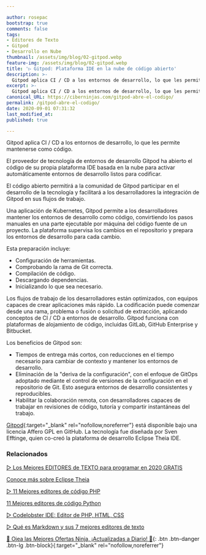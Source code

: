 ```yaml
---

author: rosepac
bootstrap: true
comments: false
tags:
- Editores de Texto
- Gitpod
- Desarrollo en Nube
thumbnail: /assets/img/blog/02-gitpod.webp
feature-img: /assets/img/blog/02-gitpod.webp
title: '▷ Gitpod: Plataforma IDE en la nube de código abierto'
description: >-
  Gitpod aplica CI / CD a los entornos de desarrollo, lo que les permite mantenerse como código.
excerpt: >-
  Gitpod aplica CI / CD a los entornos de desarrollo, lo que les permite mantenerse como código
canonical_URL: https://ciberninjas.com/gitpod-abre-el-codigo/
permalink: /gitpod-abre-el-codigo/
date: 2020-09-01 07:31:32
last_modified_at: 
published: true

---
```


Gitpod aplica CI / CD a los entornos de desarrollo, lo que les permite mantenerse como código.

El proveedor de tecnología de entornos de desarrollo Gitpod ha abierto el código de su propia plataforma IDE basada en la nube para activar automáticamente entornos de desarrollo listos para codificar.

El código abierto permitirá a la comunidad de Gitpod participar en el desarrollo de la tecnología y facilitará a los desarrolladores la integración de Gitpod en sus flujos de trabajo.

Una aplicación de Kubernetes, Gitpod permite a los desarrolladores mantener los entornos de desarrollo como código, convirtiendo los pasos manuales en una parte ejecutable por máquina del código fuente de un proyecto. La plataforma supervisa los cambios en el repositorio y prepara los entornos de desarrollo para cada cambio.

Esta preparación incluye:

- Configuración de herramientas.
- Comprobando la rama de Git correcta.
- Compilación de código.
- Descargando dependencias.
- Inicializando lo que sea necesario.

Los flujos de trabajo de los desarrolladores están optimizados, con equipos capaces de crear aplicaciones más rápido. La codificación puede comenzar desde una rama, problema o fusión o solicitud de extracción, aplicando conceptos de CI / CD a entornos de desarrollo. Gitpod funciona con plataformas de alojamiento de código, incluidas GitLab, GitHub Enterprise y Bitbucket.

Los beneficios de Gitpod son:

- Tiempos de entrega más cortos, con reducciones en el tiempo necesario para cambiar de contexto y mantener los entornos de desarrollo.
- Eliminación de la "deriva de la configuración", con el enfoque de GitOps adoptado mediante el control de versiones de la configuración en el repositorio de Git. Esto asegura entornos de desarrollo consistentes y reproducibles.
- Habilitar la colaboración remota, con desarrolladores capaces de trabajar en revisiones de código, tutoría y compartir instantáneas del trabajo.

[Gitpod](https://github.com/gitpod-io/gitpod){:target="_blank" rel="nofollow,noreferrer"} está disponible bajo una licencia Affero GPL en GitHub. La tecnología fue diseñada por Sven Efftinge, quien co-creó la plataforma de desarrollo Eclipse Theia IDE.

### **Relacionados** <!-- omit in toc -->

[▷ Los Mejores EDITORES de TEXTO para programar en 2020 GRATIS](https://ciberninjas.com/mejores-editores-texto/)

[Conoce más sobre Eclipse Theia](https://ciberninjas.com/wiki/eclipse-theia/)

[▷ 11 Mejores editores de código PHP](https://ciberninjas.com/mejores-editores-php/)

[11 Mejores editores de código Python](https://ciberninjas.com/mejores-ide-python/)

[▷ Codelobster IDE: Editor de PHP, HTML, CSS](https://ciberninjas.com/codelobster-editor-php/)

[▷ Qué es Markdown y sus 7 mejores editores de texto](https://ciberninjas.com/editores-markdown/)

[🎁 Ojea las Mejores Ofertas Ninja, ¡Actualizadas a Diario! 🛒](https://www.amazon.es/shop/cibercursos){: .btn .btn-danger .btn-lg .btn-block}{:target="_blank" rel="nofollow,noreferrer"}